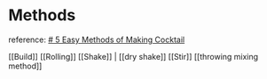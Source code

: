 # Methods

reference: [# 5 Easy Methods of Making Cocktail](https://www.hotelmanagementtips.com/methods-of-making-cocktail/)

[[Build]]
[[Rolling]]
[[Shake]] | [[dry shake]]
[[Stir]]
[[throwing mixing method]]